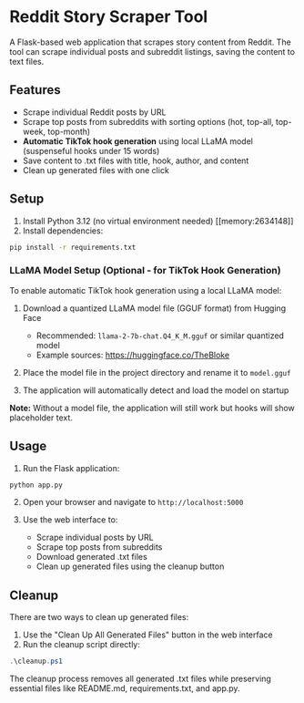 # Reddit Story Scraper Tool

A Flask-based web application that scrapes story content from Reddit. The tool can scrape individual posts and subreddit listings, saving the content to text files.

## Features

- Scrape individual Reddit posts by URL
- Scrape top posts from subreddits with sorting options (hot, top-all, top-week, top-month)
- **Automatic TikTok hook generation** using local LLaMA model (suspenseful hooks under 15 words)
- Save content to .txt files with title, hook, author, and content
- Clean up generated files with one click

## Setup

1. Install Python 3.12 (no virtual environment needed) [[memory:2634148]]
2. Install dependencies:
```bash
pip install -r requirements.txt
```

### LLaMA Model Setup (Optional - for TikTok Hook Generation)

To enable automatic TikTok hook generation using a local LLaMA model:

1. Download a quantized LLaMA model file (GGUF format) from Hugging Face
   - Recommended: `llama-2-7b-chat.Q4_K_M.gguf` or similar quantized model
   - Example sources: https://huggingface.co/TheBloke

2. Place the model file in the project directory and rename it to `model.gguf`

3. The application will automatically detect and load the model on startup

**Note:** Without a model file, the application will still work but hooks will show placeholder text.

## Usage

1. Run the Flask application:
```bash
python app.py
```

2. Open your browser and navigate to `http://localhost:5000`

3. Use the web interface to:
   - Scrape individual posts by URL
   - Scrape top posts from subreddits
   - Download generated .txt files
   - Clean up generated files using the cleanup button

## Cleanup

There are two ways to clean up generated files:

1. Use the "Clean Up All Generated Files" button in the web interface
2. Run the cleanup script directly:
```powershell
.\cleanup.ps1
```

The cleanup process removes all generated .txt files while preserving essential files like README.md, requirements.txt, and app.py. 